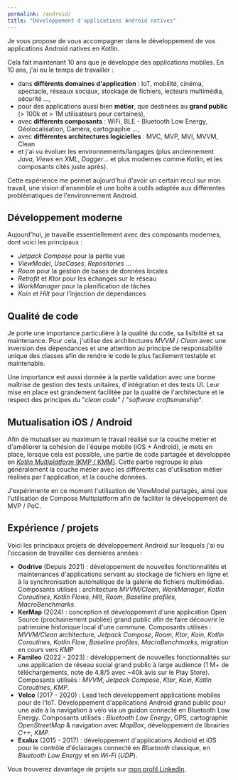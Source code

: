 ```yaml
---
permalink: /android/
title: "Développement d'applications Android natives"
---
```


Je vous propose de vous accompagner dans le développement de vos applications Android natives en Kotlin.

Cela fait maintenant 10 ans que je développe des applications mobiles. En 10 ans, j'ai eu le temps de travailler :
- dans **différents domaines d'application** : IoT, mobilité, cinéma, spectacle, réseaux sociaux, stockage de fichiers, lecteurs multimédia, sécurité ..., 
- pour des applications aussi bien **métier**, que destinées au **grand public** (> 100k et > 1M utilisateurs pour certaines), 
- avec **différents composants** : WiFi, BLE - Bluetooth Low Energy, Géolocalisation, Caméra, cartographie ..., 
- avec **différentes architectures logicielles** : MVC, MVP, MVI, MVVM, Clean
- et j'ai vu évoluer les environnements/langages (plus anciennement *Java*, *Views* en *XML*, *Dagger*... et plus modernes comme Kotlin, et les composants cités juste après).

Cette expérience me permet aujourd'hui d'avoir un certain recul sur mon travail, une vision d'ensemble et une boîte à outils adaptée aux différentes problématiques de l'environnement Android.

## Développement moderne

Aujourd'hui, je travaille essentiellement avec des composants modernes, dont voici les principaux :
- *Jetpack Compose* pour la partie vue
- *ViewModel*, *UseCases*, *Repositories* ...
- *Room* pour la gestion de bases de données locales
- *Retrofit* et *Ktor* pour les échanges sur le réseau
- *WorkManager* pour la planification de tâches
- *Koin* et *Hilt* pour l'injection de dépendances

## Qualité de code

Je porte une importance particulière à la qualité du code, sa lisibilité et sa maintenance. Pour cela, j'utilise des architectures *MVVM* / *Clean* avec une inversion des dépendances et une attention au principe de responsabilité unique des classes afin de rendre le code le plus facilement testable et maintenable.

Une importance est aussi donnée à la partie validation avec une bonne maîtrise de gestion des tests unitaires, d'intégration et des tests UI. Leur mise en place est grandement facilitée par la qualité de l'architecture et le respect des principes du "*clean code*" / "*software craftsmanship*".

## Mutualisation iOS / Android

Afin de mutualiser au maximum le travail réalisé sur la couche métier et d'améliorer la cohésion de l'équipe mobile (iOS + Android), je mets en place, lorsque cela est possible, une partie de code partagée et développée en [*Kotlin Multiplatform* (KMP / KMM)](/kmp). Cette partie regroupe le plus généralement la couche métier avec les différents cas d'utilisation métier réalisés par l'application, et la couche données.

J'expérimente en ce moment l'utilisation de ViewModel partagés, ainsi que l'utilisation de Compose Multiplatform afin de faciliter le développement de MVP / PoC.

## Expérience / projets

Voici les principaux projets de développement Android sur lesquels j'ai eu l'occasion de travailler ces dernières années :

- **Oodrive** (Depuis 2021) : développement de nouvelles fonctionnalités et maintenances d'applications servant au stockage de fichiers en ligne et à la synchronisation automatique de la galerie de fichiers multimédias. Composants utilisés : architecture *MVVM/Clean*, *WorkManager*, *Kotlin Coroutines*, *Kotlin Flows*, *Hilt*, *Room*, *Baseline profiles*, *MacroBenchmarks*.
- **KerMap** (2024) : conception et développement d'une application Open Source (prochainement publiée) grand public afin de faire découvrir le patrimoine historique local d'une commune. Composants utilisés : *MVVM/Clean* architecture, *Jetpack Compose*, *Room*, *Ktor*, *Koin*, *Kotlin Coroutines*, *Kotlin Flow*, *Baseline profiles*, *MacroBenchmarks*, migration en cours vers *KMP*
- **Famileo** (2022 - 2023) : développement de nouvelles fonctionnalités sur une application de réseau social grand public à large audience (1 M+ de téléchargements, note de 4,8/5 avec ~40k avis sur le Play Store). Composants utilisés : *MVVM*, *Jetpack Compose*, *Ktor*, *Koin*, *Kotlin Coroutines*, *KMP*.
- **Velco** (2017 - 2020) : Lead tech développement applications mobiles pour de l'IoT. Développement d'applications Android grand public pour une aide à la navigation à vélo via un guidon connecté en Bluetooth Low Energy. Composants utilisés : *Bluetooth Low Energy*, GPS, cartographie *OpenStreetMap* & navigation avec *MapBox*, développement de librairies *C++*, *KMP*. 
- **Exalux** (2015 - 2017) : développement d'applications Android et iOS pour le contrôle d'éclairages connecté en *Bluetooth* classique, en *Bluetooth Low Energy* et en *Wi-Fi* (*UDP*).

Vous trouverez davantage de projets sur [mon profil LinkedIn](https://www.linkedin.com/in/antoine-jaury/).